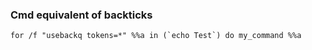 ### Cmd equivalent of backticks

    for /f "usebackq tokens=*" %%a in (`echo Test`) do my_command %%a

